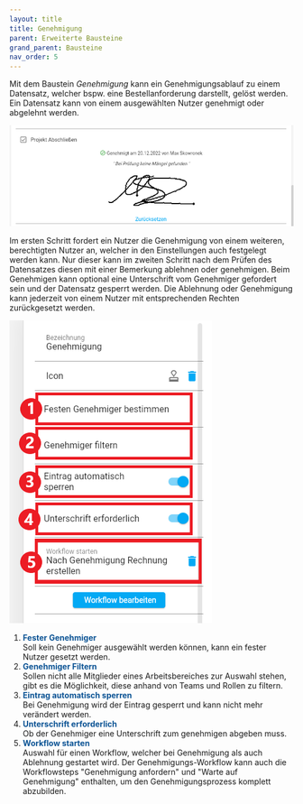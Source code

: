 ```yaml
---
layout: title
title: Genehmigung
parent: Erweiterte Bausteine
grand_parent: Bausteine
nav_order: 5
---
```


Mit dem Baustein _Genehmigung_ kann ein Genehmigungsablauf zu einem Datensatz, welcher bspw. eine Bestellanforderung darstellt, gelöst werden. Ein Datensatz kann von einem ausgewählten Nutzer genehmigt oder abgelehnt werden.

![approval](\assets\record-spec-settings\1approval.png 'approval')

Im ersten Schritt fordert ein Nutzer die Genehmigung von einem weiteren, berechtigten Nutzer an, welcher in den Einstellungen auch festgelegt werden kann. Nur dieser kann im zweiten Schritt nach dem Prüfen des Datensatzes diesen mit einer Bemerkung ablehnen oder genehmigen. Beim Genehmigen kann optional eine Unterschrift vom Genehmiger gefordert sein und der Datensatz gesperrt werden. Die Ablehnung oder Genehmigung kann jederzeit von einem Nutzer mit entsprechenden Rechten zurückgesetzt werden.

![2approval](\assets\record-spec-settings\2approval.png '2approval')

1. <span style="color:#0b5394">**Fester Genehmiger**</span>  
   Soll kein Genehmiger ausgewählt werden können, kann ein fester Nutzer gesetzt werden.
2. <span style="color:#0b5394">**Genehmiger Filtern**</span>  
   Sollen nicht alle Mitglieder eines Arbeitsbereiches zur Auswahl stehen, gibt es die Möglichkeit, diese anhand von Teams und Rollen zu filtern.
3. <span style="color:#0b5394">**Eintrag automatisch sperren**</span>  
   Bei Genehmigung wird der Eintrag gesperrt und kann nicht mehr verändert werden.
4. <span style="color:#0b5394">**Unterschrift erforderlich**</span>  
   Ob der Genehmiger eine Unterschrift zum genehmigen abgeben muss.
5. <span style="color:#0b5394">**Workflow starten**</span>  
   Auswahl für einen Workflow, welcher bei Genehmigung als auch Ablehnung gestartet wird.
   Der Genehmigungs-Workflow kann auch die Workflowsteps "Genehmigung anfordern" und "Warte auf Genehmigung" enthalten,
   um den Genehmigungsprozess komplett abzubilden.
